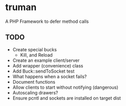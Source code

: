 truman
======

A PHP Framework to defer method calls

TODO
----
- Create special bucks
  - Kill, and Reload
- Create an example client/server
- Add wrapper (convenience) class
- Add Buck::sendToSocket test
- What happens when a socket fails?
- Document functions
- Allow clients to start without notifying (dangerous)
- Autoscaling drawers?
- Ensure pcntl and sockets are installed on target dist
